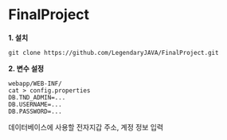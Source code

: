 # FinalProject

**1. 설치**
```
git clone https://github.com/LegendaryJAVA/FinalProject.git
```
 
 
**2. 변수 설정**
```
webapp/WEB-INF/
cat > config.properties
DB.TND_ADMIN=...
DB.USERNAME=...
DB.PASSWORD=...
```
데이터베이스에 사용할 전자지갑 주소, 계정 정보 입력
